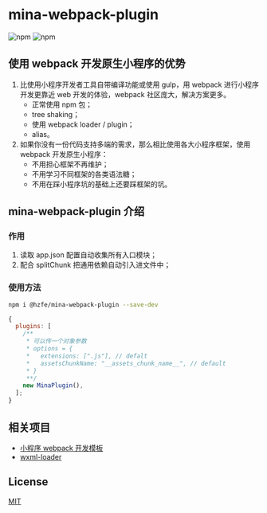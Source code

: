 # mina-webpack-plugin

![npm](https://img.shields.io/npm/dm/mina-webpack-plugin)
![npm](https://img.shields.io/npm/v/@hzfe/mina-webpack-plugin)

## 使用 webpack 开发原生小程序的优势

1. 比使用小程序开发者工具自带编译功能或使用 gulp，用 webpack 进行小程序开发更靠近 web 开发的体验，webpack 社区庞大，解决方案更多。
   - 正常使用 npm 包；
   - tree shaking；
   - 使用 webpack loader / plugin；
   - alias。
2. 如果你没有一份代码支持多端的需求，那么相比使用各大小程序框架，使用 webpack 开发原生小程序：
   - 不用担心框架不再维护；
   - 不用学习不同框架的各类语法糖；
   - 不用在踩小程序坑的基础上还要踩框架的坑。

## mina-webpack-plugin 介绍

### 作用

1. 读取 app.json 配置自动收集所有入口模块；
2. 配合 splitChunk 把通用依赖自动引入进文件中；

### 使用方法

```bash
npm i @hzfe/mina-webpack-plugin --save-dev
```

```js
{
  plugins: [
    /**
     * 可以传一个对象参数
     * options = {
     *   extensions: [".js"], // defalt
     *   assetsChunkName: "__assets_chunk_name__", // default
     * }
     **/
    new MinaPlugin(),
  ];
}
```

## 相关项目

- [小程序 webpack 开发模板](https://github.com/HZFE/mina-boilerplate)
- [wxml-loader](https://github.com/HZFE/wxml-loader)

## License

[MIT](./LICENSE)
